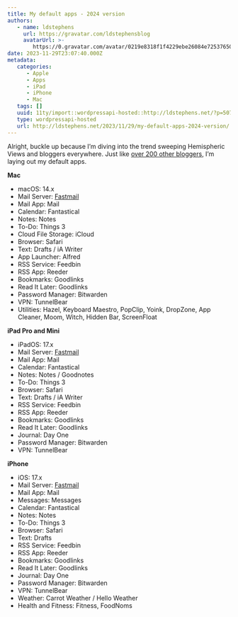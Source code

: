 ```yaml
---
title: My default apps - 2024 version
authors:
   - name: ldstephens
     url: https://gravatar.com/ldstephensblog
     avatarUrl: >-
        https://0.gravatar.com/avatar/0219e8318f1f4229ebe26084e7253765017f43ca0c631be37dc6d0b8ad6e40a4?s=96&d=identicon&r=G
date: 2023-11-29T23:07:40.000Z
metadata:
   categories:
      - Apple
      - Apps
      - iPad
      - iPhone
      - Mac
   tags: []
   uuid: 11ty/import::wordpressapi-hosted::http://ldstephens.net/?p=5072
   type: wordpressapi-hosted
   url: http://ldstephens.net/2023/11/29/my-default-apps-2024-version/
---
```


Alright, buckle up because I’m diving into the trend sweeping Hemispheric Views and bloggers everywhere. Just like [over 200 other bloggers](https://defaults.rknight.me/), I’m laying out my default apps.

**Mac**

-  macOS: 14.x
-  Mail Server: [Fastmail](https://www.fastmail.com/?STKI=14726057)
-  Mail App: Mail
-  Calendar: Fantastical
-  Notes: Notes
-  To-Do: Things 3
-  Cloud File Storage: iCloud
-  Browser: Safari
-  Text: Drafts / iA Writer
-  App Launcher: Alfred
-  RSS Service: Feedbin
-  RSS App: Reeder
-  Bookmarks: Goodlinks
-  Read It Later: Goodlinks
-  Password Manager: Bitwarden
-  VPN: TunnelBear
-  Utilities: Hazel, Keyboard Maestro, PopClip, Yoink, DropZone, App Cleaner, Moom, Witch, Hidden Bar, ScreenFloat

**iPad Pro and Mini**

-  iPadOS: 17.x
-  Mail Server: [Fastmail](https://www.fastmail.com/?STKI=14726057)
-  Mail App: Mail
-  Calendar: Fantastical
-  Notes: Notes / Goodnotes
-  To-Do: Things 3
-  Browser: Safari
-  Text: Drafts / iA Writer
-  RSS Service: Feedbin
-  RSS App: Reeder
-  Bookmarks: Goodlinks
-  Read It Later: Goodlinks
-  Journal: Day One
-  Password Manager: Bitwarden
-  VPN: TunnelBear

**iPhone**

-  iOS: 17.x
-  Mail Server: [Fastmail](https://www.fastmail.com/?STKI=14726057)
-  Mail App: Mail
-  Messages: Messages
-  Calendar: Fantastical
-  Notes: Notes
-  To-Do: Things 3
-  Browser: Safari
-  Text: Drafts
-  RSS Service: Feedbin
-  RSS App: Reeder
-  Bookmarks: Goodlinks
-  Read It Later: Goodlinks
-  Journal: Day One
-  Password Manager: Bitwarden
-  VPN: TunnelBear
-  Weather: Carrot Weather / Hello Weather
-  Health and Fitness: Fitness, FoodNoms
